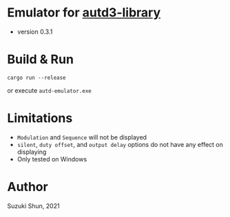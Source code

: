 # Emulator for [autd3-library](https://github.com/shinolab/autd3-library-software)

* version 0.3.1

# Build & Run

```
cargo run --release
```

or execute `autd-emulator.exe`

# Limitations

* `Modulation` and `Sequence` will not be displayed
* `silent`, `duty offset`, and `output delay` options do not have any effect on displaying
* Only tested on Windows

# Author

Suzuki Shun, 2021
